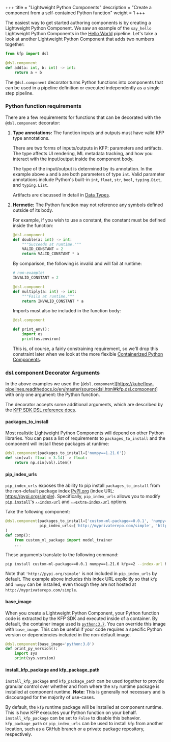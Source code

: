 +++
title = "Lightweight Python Components"
description = "Create a component from a self-contained Python function"
weight = 1
+++

The easiest way to get started authoring components is by creating a Lightweight Python Component. We saw an example of the `say_hello` Lightweight Python Components in the [Hello World][hello-world-pipeline] pipeline. Let's take a look at another Lightweight Python Component that adds two numbers together:

```python
from kfp import dsl

@dsl.component
def add(a: int, b: int) -> int:
    return a + b
```

The `@dsl.component` decorator turns Python functions into components that can be used in a pipeline definition or executed independently as a single step pipeline.

### Python function requirements
There are a few requirements for functions that can be decorated with the `@dsl.component` decorator:


1. **Type annotations:** The function inputs and outputs must have valid KFP type annotations.

    There are two forms of inputs/outputs in KFP: parameters and artifacts. The type affects UI rendering, ML metadata tracking, and how you interact with the input/output inside the component body.

    The type of the input/output is determined by its annotation. In the example above `a` and `b` are both parameters of type `int`. Valid parameter annotations include Python's built-in `int`, `float`, `str`, `bool`, `typing.Dict`, and `typing.List`.
    
    Artifacts are discussed in detail in [Data Types][data-types].


2. **Hermetic:** The Python function may not reference any symbols defined outside of its body.

    For example, if you wish to use a constant, the constant must be defined inside the function:

    ```python
    @dsl.component
    def double(a: int) -> int:
        """Succeeds at runtime."""
        VALID_CONSTANT = 2
        return VALID_CONSTANT * a
    ```

    By comparison, the following is invalid and will fail at runtime:
    ```python
    # non-example!
    INVALID_CONSTANT = 2
    
    @dsl.component
    def multiply(a: int) -> int:
        """Fails at runtime."""
        return INVALID_CONSTANT * a
    ```
    
    Imports must also be included in the function body:

    ```python
    @dsl.component
    
    def print_env():
        import os
        print(os.environ)
    ```


    This is, of course, a fairly constraining requirement, so we'll drop this constraint later when we look at the more flexible [Containerized Python Components][containerized-python-components].

### dsl.component Decorator Arguments
In the above examples we used the [`@dsl.component`][https://kubeflow-pipelines.readthedocs.io/en/master/source/dsl.html#kfp.dsl.component] with only one argument: the Python function.

The decorator accepts some additional arguments, which are described by the [KFP SDK DSL reference docs][dsl-reference-documentation].

#### packages_to_install

Most realistic Lightweight Python Components will depend on other Python libraries. You can pass a list of requirements to `packages_to_install` and the component will install these packages at runtime:

```python
@dsl.component(packages_to_install=['numpy==1.21.6'])
def sin(val: float = 3.14) -> float:
    return np.sin(val).item()
```
#### pip_index_urls

`pip_index_urls` exposes the ability to pip install `packages_to_install` from the non-default package index [PyPI.org](https://pypi.org/) (index URL: https://pypi.org/simple). Specifically, `pip_index_urls` allows you to modify [`pip install`](https://pip.pypa.io/)'s [`--index-url`](https://pip.pypa.io/en/stable/cli/pip_install/#cmdoption-0) and [`--extra-index-url`](https://pip.pypa.io/en/stable/cli/pip_install/#cmdoption-extra-index-url) options.

Take the following component:

```python
@dsl.component(packages_to_install=['custom-ml-package==0.0.1', 'numpy==1.21.6'],
               pip_index_urls=['http://myprivaterepo.com/simple', 'http://pypi.org/simple'],
)
def comp():
    from custom_ml_package import model_trainer
    ...
```

These arguments translate to the following command:

```sh
pip install custom-ml-package==0.0.1 numpy==1.21.6 kfp==2 --index-url http://myprivaterepo.com/simple --trusted-host http://myprivaterepo.com/simple --extra-index-url http://pypi.org/simple --trusted-host http://pypi.org/simple
```

Note that `'http://pypi.org/simple'` is not included in `pip_index_urls` by default. The example above includes this index URL explicitly so that `kfp` and `numpy` can be installed, even though they are not hosted at `http://myprivaterepo.com/simple`.

#### base_image

When you create a Lightweight Python Component, your Python function code is extracted by the KFP SDK and executed inside of a container. By default, the container image used is [`python:3.7`](https://hub.docker.com/_/python). You can override this image with `base_image`. This can be useful if your code requires a specific Python version or dependencies included in the non-default image.

```python
@dsl.component(base_image='python:3.8')
def print_py_version():
    import sys
    print(sys.version)
```

#### install_kfp_package and kfp_package_path
<!-- Describing as the KFP runtime package, because eventually we may convert this to a true runtime package. It's best that users think of it this way, even though it currently installs the full KFP package. -->

`install_kfp_package` and `kfp_package_path` can be used together to provide granular control over whether and from where the `kfp` runtime package is installed at component runtime. **Note:** This is generally not necessary and is discouraged for the majority of use-cases.

By default, the `kfp` runtime package will be installed at component runtime. This is how KFP executes your Python function on your behalf. `install_kfp_package` can be set to `False` to disable this behavior. `kfp_package_path` or `pip_index_urls` can be used to install `kfp` from another location, such as a GitHub branch or a private package repository, respectively.




[data-passing]: /docs/components/pipelines/v2/author-a-pipeline/component-io
[dsl-reference-documentation]: https://kubeflow-pipelines.readthedocs.io/en/master/source/dsl.html
[python-docker-image]: https://hub.docker.com/_/python
[hello-world-pipeline]: TODO
[type-annotations]: TODO
[data-types]: TODO
[containerized-python-components]: TODO